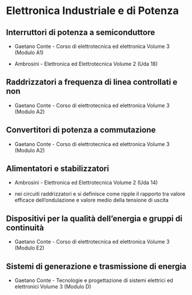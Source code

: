 # Elettronica Industriale e di Potenza

## Interruttori di potenza a semiconduttore

* Gaetano Conte - Corso di elettrotecnica ed elettronica Volume 3 (Modulo A1)

* Ambrosini - Elettronica ed Elettrotecnica Volume 2 (Uda 18)

## Raddrizzatori a frequenza di linea controllati e non

* Gaetano Conte - Corso di elettrotecnica ed elettronica Volume 3 (Modulo A2)

## Convertitori di potenza a commutazione

* Gaetano Conte - Corso di elettrotecnica ed elettronica Volume 3 (Modulo A2)

## Alimentatori e stabilizzatori

* Ambrosini - Elettronica ed Elettrotecnica Volume 2 (Uda 14)

* nei circuiti raddrizzatori e si definisce come ripple il rapporto tra valore efficace dell’ondulazione e valore medio della tensione di uscita

## Dispositivi per la qualità dell’energia e gruppi di continuità

* Gaetano Conte - Corso di elettrotecnica ed elettronica Volume 3 (Modulo E2)

## Sistemi di generazione e trasmissione di energia

* Gaetano Conte - Tecnologie e progettazione di sistemi elettrici ed elettronici Volume 3 (Modulo D)
